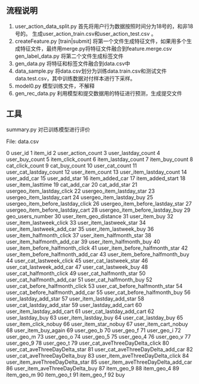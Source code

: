## 流程说明

1. user_action_data_split.py 首先将用户行为数据按照时间分为18号的，和非18号的。
生成user_action_train.csv和user_action_test.csv 。
2. createFeature.py [train|submit] 将第一个文件生成特征文件，如果用多个生成特征文件，最终用merge.py将特征文件融合到feature.merge.csv
gen_label_data.py 将第二个文件生成标签文件
3. gen_data.py 将特征和标签文件融合到data.csv中
4. data_sample.py 将data.csv划分为训练data.train.csv和测试文件data.test.csv，其中训练数据对付样本进行下采样。
5. model0.py 模型训练文件，不解释
6. gen_rec_data.py 利用模型和提交数据用的特征进行预测，生成提交文件

## 工具
summary.py 对已训练模型进行评价


File: data.csv

0 user_id
1 item_id
2 user_action_count
3 user_lastday_count
4 user_buy_count
5 item_click_count
6 item_lastday_count
7 item_buy_count
8 cat_click_count
9 cat_buy_count
10 user_cat_count
11 user_cat_lastday_count
12 user_item_count
13 user_item_lastday_count
14 user_add_car
15 user_add_star
16 item_added_car
17 item_added_start
18 user_item_lasttime
19 cat_add_car
20 cat_add_star
21 usergeo_item_lastday_click
22 usergeo_item_lastday_star
23 usergeo_item_lastday_cart
24 usergeo_item_lastday_buy
25 usergeo_item_before_lastday_click
26 usergeo_item_before_lastday_star
27 usergeo_item_before_lastday_cart
28 usergeo_item_before_lastday_buy
29 geo_users_number
30 user_item_geo_distance
31 user_item_buy
32 user_item_lastweek_click
33 user_item_lastweek_star
34 user_item_lastweek_add_car
35 user_item_lastweek_buy
36 user_item_halfmonth_click
37 user_item_halfmonth_star
38 user_item_halfmonth_add_car
39 user_item_halfmonth_buy
40 user_item_before_halfmonth_click
41 user_item_before_halfmonth_star
42 user_item_before_halfmonth_add_car
43 user_item_before_halfmonth_buy
44 user_cat_lastweek_click
45 user_cat_lastweek_star
46 user_cat_lastweek_add_car
47 user_cat_lastweek_buy
48 user_cat_halfmonth_click
49 user_cat_halfmonth_star
50 user_cat_halfmonth_add_car
51 user_cat_halfmonth_buy
52 user_cat_before_halfmonth_click
53 user_cat_before_halfmonth_star
54 user_cat_before_halfmonth_add_car
55 user_cat_before_halfmonth_buy
56 user_lastday_add_star
57 user_item_lastday_add_star
58 user_cat_lastday_add_star
59 user_lastday_add_cart
60 user_item_lastday_add_cart
61 user_cat_lastday_add_cart
62 user_lastday_buy
63 user_item_lastday_buy
64 user_cat_lastday_buy
65 user_item_click_nobuy
66 user_item_star_nobuy
67 user_item_cart_nobuy
68 user_item_buy_again
69 user_geo_b
70 user_geo_f
71 user_geo_i
72 user_geo_m
73 user_geo_o
74 user_geo_5
75 user_geo_4
76 user_geo_v
77 user_geo_9
78 user_geo_t
79 user_cat_aveThreeDayDelta_click
80 user_cat_aveThreeDayDelta_star
81 user_cat_aveThreeDayDelta_add_car
82 user_cat_aveThreeDayDelta_buy
83 user_item_aveThreeDayDelta_click
84 user_item_aveThreeDayDelta_star
85 user_item_aveThreeDayDelta_add_car
86 user_item_aveThreeDayDelta_buy
87 item_geo_9
88 item_geo_4
89 item_geo_m
90 item_geo_t
91 item_geo_f
92 buy

